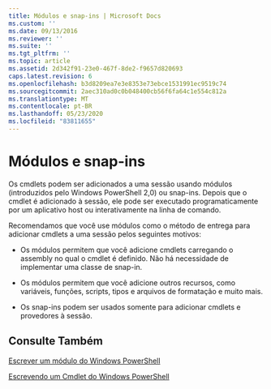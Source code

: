 ```yaml
---
title: Módulos e snap-ins | Microsoft Docs
ms.custom: ''
ms.date: 09/13/2016
ms.reviewer: ''
ms.suite: ''
ms.tgt_pltfrm: ''
ms.topic: article
ms.assetid: 2d342f91-23e0-467f-8de2-f9657d820693
caps.latest.revision: 6
ms.openlocfilehash: b3d8209ea7e3e8353e73ebce1531991ec9519c74
ms.sourcegitcommit: 2aec310ad0c0b048400cb56f6fa64c1e554c812a
ms.translationtype: MT
ms.contentlocale: pt-BR
ms.lasthandoff: 05/23/2020
ms.locfileid: "83811655"
---
```

# <a name="modules-and-snap-ins"></a>Módulos e snap-ins

Os cmdlets podem ser adicionados a uma sessão usando módulos (introduzidos pelo Windows PowerShell 2,0) ou snap-ins. Depois que o cmdlet é adicionado à sessão, ele pode ser executado programaticamente por um aplicativo host ou interativamente na linha de comando.

Recomendamos que você use módulos como o método de entrega para adicionar cmdlets a uma sessão pelos seguintes motivos:

- Os módulos permitem que você adicione cmdlets carregando o assembly no qual o cmdlet é definido. Não há necessidade de implementar uma classe de snap-in.

- Os módulos permitem que você adicione outros recursos, como variáveis, funções, scripts, tipos e arquivos de formatação e muito mais.

- Os snap-ins podem ser usados somente para adicionar cmdlets e provedores à sessão.

## <a name="see-also"></a>Consulte Também

[Escrever um módulo do Windows PowerShell](writing-a-windows-powershell-module.md)

[Escrevendo um Cmdlet do Windows PowerShell](../cmdlet/cmdlet-overview.md)
